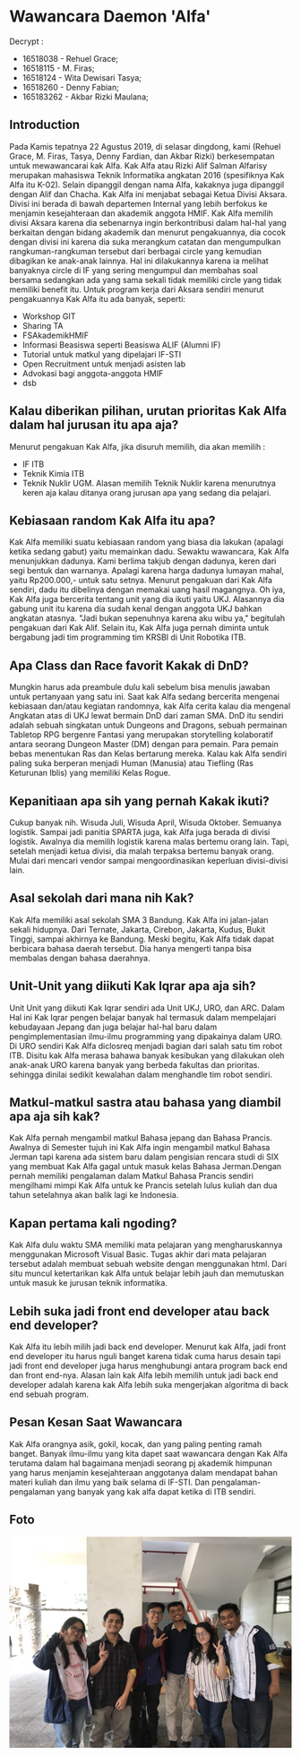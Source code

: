 # Wawancara Daemon 'Alfa'
Decrypt :
- 16518038 - Rehuel Grace;
- 16518115 - M. Firas;
- 16518124 - Wita Dewisari Tasya;
- 16518260 - Denny Fabian;
- 165183262 - Akbar Rizki Maulana;

## Introduction
Pada Kamis tepatnya 22 Agustus 2019, di selasar dingdong, kami (Rehuel Grace, M. Firas, Tasya, Denny Fardian, dan Akbar Rizki) berkesempatan untuk mewawancarai kak Alfa.
Kak Alfa atau Rizki Alif Salman Alfarisy merupakan mahasiswa Teknik Informatika angkatan 2016 (spesifiknya Kak Alfa itu K-02). Selain dipanggil dengan nama Alfa, kakaknya juga dipanggil dengan Alif dan Chacha.
Kak Alfa ini menjabat sebagai Ketua Divisi Aksara. Divisi ini berada di bawah departemen Internal yang lebih berfokus ke menjamin kesejahteraan dan akademik anggota HMIF.
Kak Alfa memilih divisi Aksara karena dia sebenarnya ingin berkontribusi dalam hal-hal yang berkaitan dengan bidang akademik dan menurut pengakuannya, dia cocok dengan divisi ini karena dia suka merangkum catatan dan mengumpulkan rangkuman-rangkuman tersebut dari berbagai circle yang kemudian dibagikan ke anak-anak lainnya. Hal ini dilakukannya karena ia melihat banyaknya circle di IF yang sering mengumpul dan membahas soal bersama sedangkan ada yang sama sekali tidak memiliki circle yang tidak memiliki benefit itu.
Untuk program kerja dari Aksara sendiri menurut pengakuannya Kak Alfa itu ada banyak, seperti:
* Workshop GIT
* Sharing TA
* FSAkademikHMIF
* Informasi Beasiswa seperti Beasiswa ALIF (Alumni IF)
* Tutorial untuk matkul yang dipelajari IF-STI
* Open Recruitment untuk menjadi asisten lab
* Advokasi bagi anggota-anggota HMIF
* dsb

## Kalau diberikan pilihan, urutan prioritas Kak Alfa dalam hal jurusan itu apa aja?
Menurut pengakuan Kak Alfa, jika disuruh memilih, dia akan memilih :
* IF ITB
* Teknik Kimia ITB
* Teknik Nuklir UGM.
  Alasan memilih Teknik Nuklir karena menurutnya keren aja kalau ditanya orang jurusan apa yang sedang dia pelajari.

## Kebiasaan random Kak Alfa itu apa?
Kak Alfa memiliki suatu kebiasaan random yang biasa dia lakukan (apalagi ketika sedang gabut) yaitu memainkan dadu. Sewaktu wawancara, Kak Alfa menunjukkan dadunya. Kami berlima takjub dengan dadunya, keren dari segi bentuk dan warnanya. Apalagi karena harga dadunya lumayan mahal, yaitu Rp200.000,- untuk satu setnya. 
Menurut pengakuan dari Kak Alfa sendiri, dadu itu dibelinya dengan memakai uang hasil magangnya. Oh iya, Kak Alfa juga bercerita tentang unit yang dia ikuti yaitu UKJ. Alasannya dia gabung unit itu karena dia sudah kenal dengan anggota UKJ bahkan angkatan atasnya. "Jadi bukan sepenuhnya karena aku wibu ya," begitulah pengakuan dari Kak Alif.
Selain itu, Kak Alfa juga pernah diminta untuk bergabung jadi tim programming tim KRSBI di Unit Robotika ITB.

## Apa Class dan Race favorit Kakak di DnD?
Mungkin harus ada preambule dulu kali sebelum bisa menulis jawaban untuk pertanyaan yang satu ini. Saat kak Alfa sedang bercerita mengenai kebiasaan dan/atau kegiatan randomnya, kak Alfa cerita kalau dia mengenal Angkatan atas di UKJ lewat bermain DnD dari zaman SMA. DnD itu sendiri adalah sebuah singkatan untuk Dungeons and Dragons, sebuah permainan Tabletop RPG bergenre Fantasi yang merupakan storytelling kolaboratif antara seorang Dungeon Master (DM) dengan para pemain. Para pemain bebas menentukan Ras dan Kelas bertarung mereka. Kalau kak Alfa sendiri paling suka berperan menjadi Human (Manusia) atau Tiefling (Ras Keturunan Iblis) yang memiliki Kelas Rogue.

## Kepanitiaan apa sih yang pernah Kakak ikuti?
Cukup banyak nih. Wisuda Juli, Wisuda April, Wisuda Oktober. Semuanya logistik. Sampai jadi panitia SPARTA juga, kak Alfa juga berada di divisi logistik. Awalnya dia memilih logistik karena malas bertemu orang lain. Tapi, setelah menjadi ketua divisi, dia malah terpaksa bertemu banyak orang. Mulai dari mencari vendor sampai mengoordinasikan keperluan divisi-divisi lain.

## Asal sekolah dari mana nih Kak?
 Kak Alfa memiliki asal sekolah SMA 3 Bandung. Kak Alfa ini jalan-jalan sekali hidupnya. Dari Ternate, Jakarta, Cirebon, Jakarta, Kudus, Bukit Tinggi, sampai akhirnya ke Bandung. Meski begitu, Kak Alfa tidak dapat berbicara bahasa daerah tersebut. Dia hanya mengerti tanpa bisa membalas dengan bahasa daerahnya.

## Unit-Unit yang diikuti Kak Iqrar apa aja sih?
Unit Unit yang diikuti Kak Iqrar sendiri ada Unit UKJ, URO, dan ARC. Dalam Hal ini Kak Iqrar pengen belajar banyak hal termasuk dalam mempelajari kebudayaan Jepang dan juga belajar hal-hal baru dalam pengimplementasian ilmu-ilmu programming yang dipakainya dalam URO. Di URO sendiri Kak Alfa diclosreq menjadi bagian dari salah satu tim robot ITB. Disitu kak Alfa merasa bahawa banyak kesibukan yang dilakukan oleh anak-anak URO karena banyak yang berbeda fakultas dan prioritas. sehingga dinilai sedikit kewalahan dalam menghandle tim robot sendiri.

## Matkul-matkul sastra atau bahasa yang diambil apa aja sih kak?
Kak Alfa pernah mengambil matkul Bahasa jepang dan Bahasa Prancis. Awalnya di Semester tujuh ini Kak Alfa ingin mengambil matkul Bahasa Jerman tapi karena ada sistem baru dalam pengisian rencara studi di SIX yang membuat Kak Alfa gagal untuk masuk kelas Bahasa Jerman.Dengan pernah memiliki pengalaman dalam Matkul Bahasa Prancis sendiri mengilhami mimpi Kak Alfa untuk ke Prancis setelah lulus kuliah dan dua tahun setelahnya akan balik lagi ke Indonesia.

## Kapan pertama kali ngoding?
Kak Alfa dulu waktu SMA memiliki mata pelajaran yang mengharuskannya menggunakan Microsoft Visual Basic. Tugas akhir dari mata pelajaran tersebut adalah membuat sebuah website dengan menggunakan html. Dari situ muncul ketertarikan kak Alfa untuk belajar lebih jauh dan memutuskan untuk masuk ke jurusan teknik informatika.

## Lebih suka jadi front end developer atau back end developer?
Kak Alfa itu lebih milih jadi back end developer. Menurut kak Alfa, jadi front end developer itu harus nguli banget karena tidak cuma harus desain tapi jadi front end developer juga harus menghubungi antara program back end dan front end-nya. Alasan lain kak Alfa lebih memilih untuk jadi back end developer adalah karena kak Alfa lebih suka mengerjakan algoritma di back end sebuah program.


## Pesan Kesan Saat Wawancara
Kak Alfa orangnya asik, gokil, kocak, dan yang paling penting ramah banget. Banyak ilmu-ilmu yang kita dapet saat wawancara dengan Kak Alfa terutama dalam hal bagaimana menjadi seorang pj akademik himpunan yang harus menjamin kesejahteraan anggotanya dalam mendapat bahan materi kuliah dan ilmu yang baik selama di IF-STI. Dan pengalaman-pengalaman yang banyak yang  kak alfa dapat ketika di ITB sendiri. 

## Foto
![foto](./16518038-16518115-16518124-16518260-16518262.jpg)
